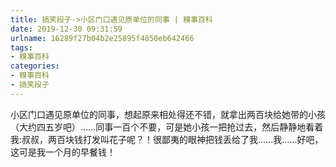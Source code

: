 ```yaml
---
title: 搞笑段子->小区门口遇见原单位的同事 | 糗事百科
date: 2019-12-30 09:31:59
urlname: 16289f27b04b2e25895f4850eb642466
tags: 
- 糗事百科
categories:
- 糗事百科
- 搞笑段子
---
```

小区门口遇见原单位的同事，想起原来相处得还不错，就拿出两百块给她带的小孩（大约四五岁吧）……同事一百个不要，可是她小孩一把抢过去，然后静静地看着我:叔叔，两百块钱打发叫花子呢？！很鄙夷的眼神把钱丢给了我……我……好吧，这可是我一个月的早餐钱！


